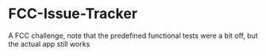 # FCC-Issue-Tracker
A FCC challenge, note that the predefined functional tests were a bit off, but the actual app still works
